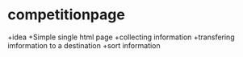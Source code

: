 # competitionpage
+idea
+Simple single html page
+collecting information 
+transfering imformation to a destination
+sort information
